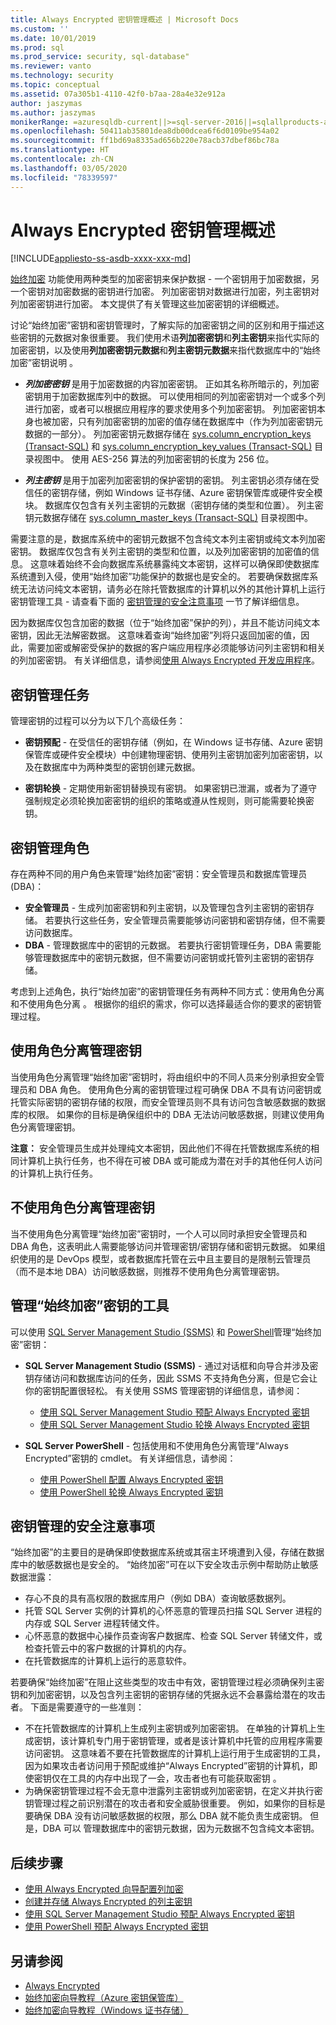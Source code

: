 ```yaml
---
title: Always Encrypted 密钥管理概述 | Microsoft Docs
ms.custom: ''
ms.date: 10/01/2019
ms.prod: sql
ms.prod_service: security, sql-database"
ms.reviewer: vanto
ms.technology: security
ms.topic: conceptual
ms.assetid: 07a305b1-4110-42f0-b7aa-28a4e32e912a
author: jaszymas
ms.author: jaszymas
monikerRange: =azuresqldb-current||>=sql-server-2016||=sqlallproducts-allversions||>=sql-server-linux-2017||=azuresqldb-mi-current
ms.openlocfilehash: 50411ab35801dea8db00dcea6f6d0109be954a02
ms.sourcegitcommit: ff1bd69a8335ad656b220e78acb37dbef86bc78a
ms.translationtype: HT
ms.contentlocale: zh-CN
ms.lasthandoff: 03/05/2020
ms.locfileid: "78339597"
---
```

# <a name="overview-of-key-management-for-always-encrypted"></a>Always Encrypted 密钥管理概述
[!INCLUDE[appliesto-ss-asdb-xxxx-xxx-md](../../../includes/appliesto-ss-asdb-xxxx-xxx-md.md)]


[始终加密](../../../relational-databases/security/encryption/always-encrypted-database-engine.md) 功能使用两种类型的加密密钥来保护数据 - 一个密钥用于加密数据，另一个密钥对加密数据的密钥进行加密。 列加密密钥对数据进行加密，列主密钥对列加密密钥进行加密。 本文提供了有关管理这些加密密钥的详细概述。  

讨论“始终加密”密钥和密钥管理时，了解实际的加密密钥之间的区别和用于描述这些密钥的元数据对象很重要。  我们使用术语**列加密密钥**和**列主密钥**来指代实际的加密密钥，以及使用**列加密密钥元数据**和**列主密钥元数据**来指代数据库中的“始终加密”密钥说明  。

- ***列加密密钥*** 是用于加密数据的内容加密密钥。 正如其名称所暗示的，列加密密钥用于加密数据库列中的数据。 可以使用相同的列加密密钥对一个或多个列进行加密，或者可以根据应用程序的要求使用多个列加密密钥。 列加密密钥本身也被加密，只有列加密密钥的加密的值存储在数据库中（作为列加密密钥元数据的一部分）。 列加密密钥元数据存储在 [sys.column_encryption_keys (Transact-SQL)](../../../relational-databases/system-catalog-views/sys-column-encryption-keys-transact-sql.md) 和 [sys.column_encryption_key_values (Transact-SQL)](../../../relational-databases/system-catalog-views/sys-column-encryption-key-values-transact-sql.md) 目录视图中。 使用 AES-256 算法的列加密密钥的长度为 256 位。


- ***列主密钥*** 是用于加密列加密密钥的保护密钥的密钥。 列主密钥必须存储在受信任的密钥存储，例如 Windows 证书存储、Azure 密钥保管库或硬件安全模块。 数据库仅包含有关列主密钥的元数据（密钥存储的类型和位置）。 列主密钥元数据存储在 [sys.column_master_keys (Transact-SQL)](../../../relational-databases/system-catalog-views/sys-column-master-keys-transact-sql.md) 目录视图中。  

需要注意的是，数据库系统中的密钥元数据不包含纯文本列主密钥或纯文本列加密密钥。 数据库仅包含有关列主密钥的类型和位置，以及列加密密钥的加密值的信息。 这意味着始终不会向数据库系统暴露纯文本密钥，这样可以确保即使数据库系统遭到入侵，使用“始终加密”功能保护的数据也是安全的。 若要确保数据库系统无法访问纯文本密钥，请务必在除托管数据库的计算机以外的其他计算机上运行密钥管理工具 - 请查看下面的 [密钥管理的安全注意事项](#security-considerations-for-key-management) 一节了解详细信息。

因为数据库仅包含加密的数据（位于“始终加密”保护的列），并且不能访问纯文本密钥，因此无法解密数据。 这意味着查询“始终加密”列将只返回加密的值，因此，需要加密或解密受保护的数据的客户端应用程序必须能够访问列主密钥和相关的列加密密钥。 有关详细信息，请参阅[使用 Always Encrypted 开发应用程序](always-encrypted-client-development.md)。



## <a name="key-management-tasks"></a>密钥管理任务

管理密钥的过程可以分为以下几个高级任务：

- **密钥预配** - 在受信任的密钥存储（例如，在 Windows 证书存储、Azure 密钥保管库或硬件安全模块）中创建物理密钥、使用列主密钥加密列加密密钥，以及在数据库中为两种类型的密钥创建元数据。

- **密钥轮换** - 定期使用新密钥替换现有密钥。 如果密钥已泄漏，或者为了遵守强制规定必须轮换加密密钥的组织的策略或遵从性规则，则可能需要轮换密钥。 


## <a name="KeyManagementRoles"></a> 密钥管理角色

存在两种不同的用户角色来管理“始终加密”密钥：安全管理员和数据库管理员 (DBA)：

- **安全管理员** - 生成列加密密钥和列主密钥，以及管理包含列主密钥的密钥存储。 若要执行这些任务，安全管理员需要能够访问密钥和密钥存储，但不需要访问数据库。
- **DBA** - 管理数据库中的密钥的元数据。 若要执行密钥管理任务，DBA 需要能够管理数据库中的密钥元数据，但不需要访问密钥或托管列主密钥的密钥存储。

考虑到上述角色，执行“始终加密”的密钥管理任务有两种不同方式：使用角色分离  和不使用角色分离  。 根据你的组织的需求，你可以选择最适合你的要求的密钥管理过程。

## <a name="managing-keys-with-role-separation"></a>使用角色分离管理密钥
当使用角色分离管理“始终加密”密钥时，将由组织中的不同人员来分别承担安全管理员和 DBA 角色。 使用角色分离的密钥管理过程可确保 DBA 不具有访问密钥或托管实际密钥的密钥存储的权限，而安全管理员则不具有访问包含敏感数据的数据库的权限。 如果你的目标是确保组织中的 DBA 无法访问敏感数据，则建议使用角色分离管理密钥。 

**注意：** 安全管理员生成并处理纯文本密钥，因此他们不得在托管数据库系统的相同计算机上执行任务，也不得在可被 DBA 或可能成为潜在对手的其他任何人访问的计算机上执行任务。 

## <a name="managing-keys-without-role-separation"></a>不使用角色分离管理密钥
当不使用角色分离管理“始终加密”密钥时，一个人可以同时承担安全管理员和 DBA 角色，这表明此人需要能够访问并管理密钥/密钥存储和密钥元数据。 如果组织使用的是 DevOps 模型，或者数据库托管在云中且主要目的是限制云管理员（而不是本地 DBA）访问敏感数据，则推荐不使用角色分离管理密钥。



## <a name="tools-for-managing-always-encrypted-keys"></a>管理“始终加密”密钥的工具

可以使用 [SQL Server Management Studio (SSMS)](https://msdn.microsoft.com/library/ms174173.aspx) 和 [PowerShell](../../scripting/sql-server-powershell.md)管理“始终加密”密钥：

- **SQL Server Management Studio (SSMS)** - 通过对话框和向导合并涉及密钥存储访问和数据库访问的任务，因此 SSMS 不支持角色分离，但是它会让你的密钥配置很轻松。 有关使用 SSMS 管理密钥的详细信息，请参阅：
    - [使用 SQL Server Management Studio 预配 Always Encrypted 密钥](configure-always-encrypted-keys-using-ssms.md)
    - [使用 SQL Server Management Studio 轮换 Always Encrypted 密钥](rotate-always-encrypted-keys-using-ssms.md)

- **SQL Server PowerShell** - 包括使用和不使用角色分离管理“Always Encrypted”密钥的 cmdlet。 有关详细信息，请参阅：
    - [使用 PowerShell 配置 Always Encrypted 密钥](../../../relational-databases/security/encryption/configure-always-encrypted-keys-using-powershell.md)
    - [使用 PowerShell 轮换 Always Encrypted 密钥](../../../relational-databases/security/encryption/rotate-always-encrypted-keys-using-powershell.md)


## <a name="security-considerations-for-key-management"></a>密钥管理的安全注意事项

“始终加密”的主要目的是确保即使数据库系统或其宿主环境遭到入侵，存储在数据库中的敏感数据也是安全的。 “始终加密”可在以下安全攻击示例中帮助防止敏感数据泄露：

- 存心不良的具有高权限的数据库用户（例如 DBA）查询敏感数据列。
- 托管 SQL Server 实例的计算机的心怀恶意的管理员扫描 SQL Server 进程的内存或 SQL Server 进程转储文件。
- 心怀恶意的数据中心操作员查询客户数据库、检查 SQL Server 转储文件，或检查托管云中的客户数据的计算机的内存。
- 在托管数据库的计算机上运行的恶意软件。

若要确保“始终加密”在阻止这些类型的攻击中有效，密钥管理过程必须确保列主密钥和列加密密钥，以及包含列主密钥的密钥存储的凭据永远不会暴露给潜在的攻击者。 下面是需要遵守的一些准则：

- 不在托管数据库的计算机上生成列主密钥或列加密密钥。 在单独的计算机上生成密钥，该计算机专门用于密钥管理，或者是该计算机中托管的应用程序需要访问密钥。 这意味着不要在托管数据库的计算机上运行用于生成密钥的工具，因为如果攻击者访问用于预配或维护“Always Encrypted”密钥的计算机，即使密钥仅在工具的内存中出现了一会，攻击者也有可能获取密钥  。
- 为确保密钥管理过程不会无意中泄露列主密钥或列加密密钥，在定义并执行密钥管理过程之前识别潜在的攻击者和安全威胁很重要。 例如，如果你的目标是要确保 DBA 没有访问敏感数据的权限，那么 DBA 就不能负责生成密钥。 但是，DBA 可以  管理数据库中的密钥元数据，因为元数据不包含纯文本密钥。

## <a name="next-steps"></a>后续步骤
- [使用 Always Encrypted 向导配置列加密](always-encrypted-wizard.md)
- [创建并存储 Always Encrypted 的列主密钥](create-and-store-column-master-keys-always-encrypted.md)
- [使用 SQL Server Management Studio 预配 Always Encrypted 密钥](configure-always-encrypted-keys-using-ssms.md)
- [使用 PowerShell 预配 Always Encrypted 密钥](configure-always-encrypted-keys-using-powershell.md)

## <a name="see-also"></a>另请参阅
- [Always Encrypted](../../../relational-databases/security/encryption/always-encrypted-database-engine.md)
- [始终加密向导教程（Azure 密钥保管库）](https://azure.microsoft.com/documentation/articles/sql-database-always-encrypted-azure-key-vault/)
- [始终加密向导教程（Windows 证书存储）](https://azure.microsoft.com/documentation/articles/sql-database-always-encrypted/)




